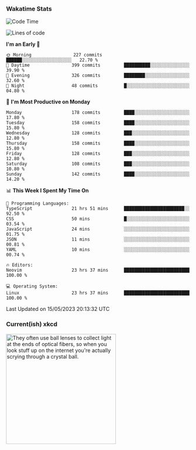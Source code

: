 ### Wakatime Stats
<!--START_SECTION:waka-->
![Code Time](http://img.shields.io/badge/Code%20Time-1%2C661%20hrs%2059%20mins-blue)

![Lines of code](https://img.shields.io/badge/From%20Hello%20World%20I%27ve%20Written-651.4%20thousand%20lines%20of%20code-blue)

**I'm an Early 🐤** 

```text
🌞 Morning                227 commits         ██████░░░░░░░░░░░░░░░░░░░   22.70 % 
🌆 Daytime                399 commits         ██████████░░░░░░░░░░░░░░░   39.90 % 
🌃 Evening                326 commits         ████████░░░░░░░░░░░░░░░░░   32.60 % 
🌙 Night                  48 commits          █░░░░░░░░░░░░░░░░░░░░░░░░   04.80 % 
```
📅 **I'm Most Productive on Monday** 

```text
Monday                   178 commits         ████░░░░░░░░░░░░░░░░░░░░░   17.80 % 
Tuesday                  158 commits         ████░░░░░░░░░░░░░░░░░░░░░   15.80 % 
Wednesday                128 commits         ███░░░░░░░░░░░░░░░░░░░░░░   12.80 % 
Thursday                 158 commits         ████░░░░░░░░░░░░░░░░░░░░░   15.80 % 
Friday                   128 commits         ███░░░░░░░░░░░░░░░░░░░░░░   12.80 % 
Saturday                 108 commits         ███░░░░░░░░░░░░░░░░░░░░░░   10.80 % 
Sunday                   142 commits         ████░░░░░░░░░░░░░░░░░░░░░   14.20 % 
```


📊 **This Week I Spent My Time On** 

```text
💬 Programming Languages: 
TypeScript               21 hrs 51 mins      ███████████████████████░░   92.50 % 
CSS                      50 mins             █░░░░░░░░░░░░░░░░░░░░░░░░   03.54 % 
JavaScript               24 mins             ░░░░░░░░░░░░░░░░░░░░░░░░░   01.75 % 
JSON                     11 mins             ░░░░░░░░░░░░░░░░░░░░░░░░░   00.81 % 
YAML                     10 mins             ░░░░░░░░░░░░░░░░░░░░░░░░░   00.74 % 

🔥 Editors: 
Neovim                   23 hrs 37 mins      █████████████████████████   100.00 % 

💻 Operating System: 
Linux                    23 hrs 37 mins      █████████████████████████   100.00 % 
```


 Last Updated on 15/05/2023 20:13:32 UTC
<!--END_SECTION:waka-->

### Current(ish) xkcd
<a id="xkcd-a" title="They often use ball lenses to collect light at the ends of optical fibers, so when you look stuff up on the internet you're actually scrying through a crystal ball." href="https://www.xkcd.com" target="_blank">
        <img align="center" id="xkcd-img" src="https://imgs.xkcd.com/comics/crystal_ball.png" alt="They often use ball lenses to collect light at the ends of optical fibers, so when you look stuff up on the internet you're actually scrying through a crystal ball." height=300 />
</a>
